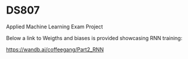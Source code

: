 # DS807
Applied Machine Learning Exam Project

Below a link to Weigths and biases is provided showcasing RNN training: 

https://wandb.ai/coffeegang/Part2_RNN
